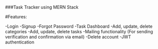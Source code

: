 ###Task Tracker using MERN Stack

#Features:

-Login
-Signup
-Forgot Password
-Task Dashboard
-Add, update, delete categories
-Add, update, delete tasks
-Mailing functionality (For sending verification and confirmation via email)
-Delete account
-JWT authentication
